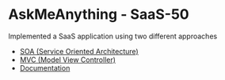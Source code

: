 
# AskMeAnything - SaaS-50
Implemented a SaaS application using two different approaches
*  [SOA (Service Oriented Architecture)](https://github.com/razkey23/saas-50/tree/master/SOA)
*  [MVC (Model View Controller)](https://github.com/razkey23/saas-50/tree/master/MVC) 
* [Documentation](https://docs.google.com/document/d/1KGAq3cg8BAwNQpktVVEIFDn1e1VdPfXN_ynM6zkHGx4/edit?usp=sharing)

